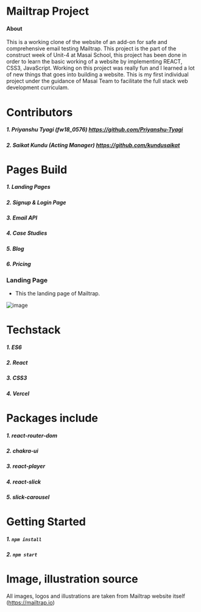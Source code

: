 
# Mailtrap Project

#### About

 This is a working clone of the website of an add-on for safe and comprehensive email testing Mailtrap. This project is the part of the construct week of Unit-4 at Masai School, this project has been done in order to learn the basic working of a website by implementing REACT, CSS3, JavaScript. Working on this project was really fun and I learned a lot of new things that goes into building a website. This is my first individual project under the guidance of Masai Team to facilitate the full stack web development curriculam.
 
 # Contributors
##### 1. Priyanshu Tyagi (fw18_0576)  https://github.com/Priyanshu-Tyagi
##### 2. Saikat Kundu (Acting Manager)  https://github.com/kundusaikat

 # Pages Build
##### 1. Landing Pages
##### 2. Signup & Login Page
##### 3. Email API
##### 4. Case Studies
##### 5. Blog
##### 6. Pricing

### Landing Page
- This the landing page of Mailtrap.

![image](https://drive.google.com/uc?export=view&id=1RYY6nNxmS8j-NsbFC59hgmQ-rHQumkrv)

# Techstack
##### 1. ES6
##### 2. React
##### 3. CSS3
##### 4. Vercel

# Packages include
##### 1. react-router-dom
##### 2. chakra-ui
##### 3. react-player
##### 4. react-slick
##### 5. slick-carousel


# Getting Started
##### 1. ```npm install```
##### 2. ```npm start```

# Image, illustration source

All images, logos and illustrations are taken from Mailtrap website itself (https://mailtrap.io)
